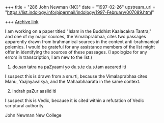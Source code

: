 +++
title = "286 John Newman (NC)"
date = "1997-02-26"
upstream_url = "https://list.indology.info/pipermail/indology/1997-February/007089.html"

+++
[Archive link](https://list.indology.info/pipermail/indology/1997-February/007089.html)



I am working on a paper titled "Islam in the Buddhist Kaalacakra Tantra,"
and one
of my major sources, the Vimalaprabhaa, cites two passages apparently
drawn
from brahmanical sources in the context anti-brahmanical polemics.
I would be grateful for any assistance members of the list might offer in
identifying the sources of these passages.  (I apologize for any errors in
transcription, I am new to the list.)

1) do.san tatra na paZyaami yo du.s.te du.s.tam aacared iti

I suspect this is drawn from a sm.rti, because the Vimalaprabhaa cites
Manu, Yaajnyavalkya, and the Mahaabhaarata in the same context.

2)  indrah paZur aasiid iti

I suspect this is Vedic, because it is cited within a refutation of Vedic
scriptural authority.

John Newman
New College





